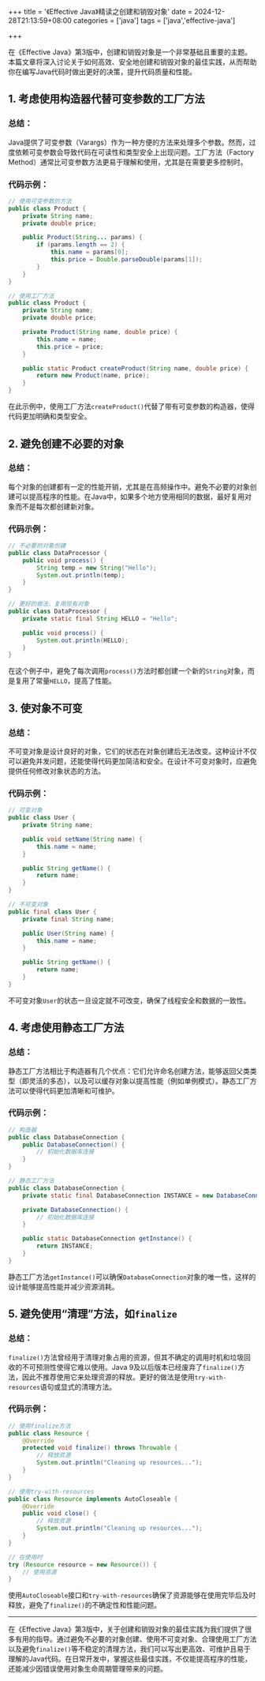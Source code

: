 +++
title = '《Effective Java》精读之创建和销毁对象'
date = 2024-12-28T21:13:59+08:00
categories = ['java']
tags = ['java','effective-java']

+++

在《Effective Java》第3版中，创建和销毁对象是一个非常基础且重要的主题。本篇文章将深入讨论关于如何高效、安全地创建和销毁对象的最佳实践，从而帮助你在编写Java代码时做出更好的决策，提升代码质量和性能。

## 1. **考虑使用构造器代替可变参数的工厂方法**

### 总结：

Java提供了可变参数（Varargs）作为一种方便的方法来处理多个参数。然而，过度依赖可变参数会导致代码在可读性和类型安全上出现问题。工厂方法（Factory Method）通常比可变参数方法更易于理解和使用，尤其是在需要更多控制时。

### 代码示例：

```java
// 使用可变参数的方法
public class Product {
    private String name;
    private double price;

    public Product(String... params) {
        if (params.length == 2) {
            this.name = params[0];
            this.price = Double.parseDouble(params[1]);
        }
    }
}

// 使用工厂方法
public class Product {
    private String name;
    private double price;

    private Product(String name, double price) {
        this.name = name;
        this.price = price;
    }

    public static Product createProduct(String name, double price) {
        return new Product(name, price);
    }
}
```

在此示例中，使用工厂方法`createProduct()`代替了带有可变参数的构造器，使得代码更加明确和类型安全。

## 2. **避免创建不必要的对象**

### 总结：

每个对象的创建都有一定的性能开销，尤其是在高频操作中。避免不必要的对象创建可以提高程序的性能。在Java中，如果多个地方使用相同的数据，最好复用对象而不是每次都创建新对象。

### 代码示例：

```java
// 不必要的对象创建
public class DataProcessor {
    public void process() {
        String temp = new String("Hello");
        System.out.println(temp);
    }
}

// 更好的做法，复用现有对象
public class DataProcessor {
    private static final String HELLO = "Hello";

    public void process() {
        System.out.println(HELLO);
    }
}
```

在这个例子中，避免了每次调用`process()`方法时都创建一个新的`String`对象，而是复用了常量`HELLO`，提高了性能。

## 3. **使对象不可变**

### 总结：

不可变对象是设计良好的对象，它们的状态在对象创建后无法改变。这种设计不仅可以避免并发问题，还能使得代码更加简洁和安全。在设计不可变对象时，应避免提供任何修改对象状态的方法。

### 代码示例：

```java
// 可变对象
public class User {
    private String name;

    public void setName(String name) {
        this.name = name;
    }

    public String getName() {
        return name;
    }
}

// 不可变对象
public final class User {
    private final String name;

    public User(String name) {
        this.name = name;
    }

    public String getName() {
        return name;
    }
}
```

不可变对象`User`的状态一旦设定就不可改变，确保了线程安全和数据的一致性。

## 4. **考虑使用静态工厂方法**

### 总结：

静态工厂方法相比于构造器有几个优点：它们允许命名创建方法，能够返回父类类型（即灵活的多态），以及可以缓存对象以提高性能（例如单例模式）。静态工厂方法可以使得代码更加清晰和可维护。

### 代码示例：

```java
// 构造器
public class DatabaseConnection {
    public DatabaseConnection() {
        // 初始化数据库连接
    }
}

// 静态工厂方法
public class DatabaseConnection {
    private static final DatabaseConnection INSTANCE = new DatabaseConnection();

    private DatabaseConnection() {
        // 初始化数据库连接
    }

    public static DatabaseConnection getInstance() {
        return INSTANCE;
    }
}
```

静态工厂方法`getInstance()`可以确保`DatabaseConnection`对象的唯一性，这样的设计能够提高性能并减少资源消耗。

## 5. **避免使用“清理”方法，如`finalize`**

### 总结：

`finalize()`方法曾经用于清理对象占用的资源，但其不确定的调用时机和垃圾回收的不可预测性使得它难以使用。Java 9及以后版本已经废弃了`finalize()`方法，因此不推荐使用它来处理资源的释放。更好的做法是使用`try-with-resources`语句或显式的清理方法。

### 代码示例：

```java
// 使用finalize方法
public class Resource {
    @Override
    protected void finalize() throws Throwable {
        // 释放资源
        System.out.println("Cleaning up resources...");
    }
}

// 使用try-with-resources
public class Resource implements AutoCloseable {
    @Override
    public void close() {
        // 释放资源
        System.out.println("Cleaning up resources...");
    }
}

// 在使用时
try (Resource resource = new Resource()) {
    // 使用资源
}
```

使用`AutoCloseable`接口和`try-with-resources`确保了资源能够在使用完毕后及时释放，避免了`finalize()`的不确定性和性能问题。

------

在《Effective Java》第3版中，关于创建和销毁对象的最佳实践为我们提供了很多有用的指导。通过避免不必要的对象创建、使用不可变对象、合理使用工厂方法以及避免`finalize()`等不稳定的清理方法，我们可以写出更高效、可维护且易于理解的Java代码。在日常开发中，掌握这些最佳实践，不仅能提高程序的性能，还能减少因错误使用对象生命周期管理带来的问题。